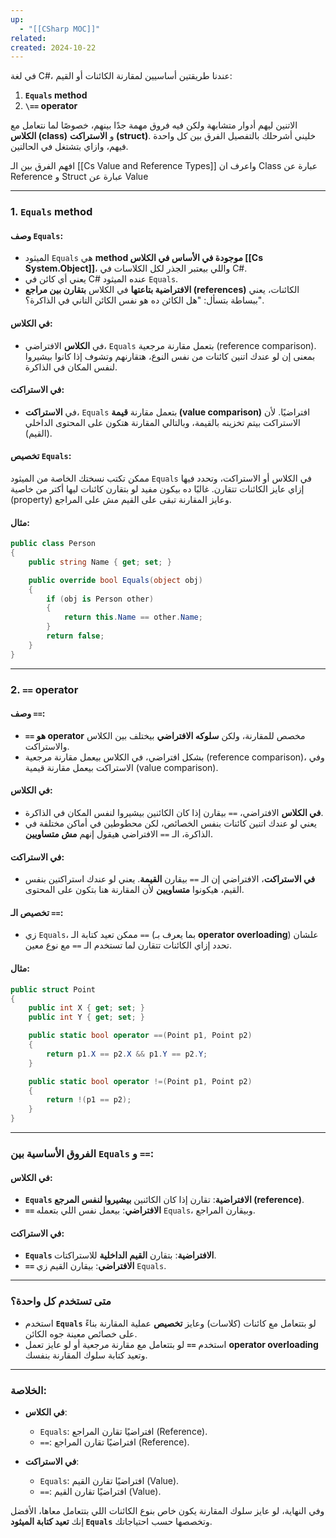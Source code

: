 ```yaml
---
up:
  - "[[CSharp MOC]]"
related: 
created: 2024-10-22
---
```


في لغة C#، عندنا طريقتين أساسيين لمقارنة الكائنات أو القيم:  
1. **`Equals` method**  
2. **`\==` operator**  

الاتنين ليهم أدوار متشابهة ولكن فيه فروق مهمة جدًا بينهم، خصوصًا لما نتعامل مع **الكلاس (class)** و **الاستراكت (struct)**. خليني أشرحلك بالتفصيل الفرق بين كل واحدة فيهم، وازاي بتشتغل في الحالتين.

افهم الفرق بين الـ [[Cs Value and Reference Types]] واعرف ان Class عبارة عن Reference و Struct عبارة عن Value

---

### **1. `Equals` method**  

#### **وصف `Equals`**:
- الميثود `Equals` هي **method موجودة في الأساس في الكلاس [[Cs System.Object]]**، واللي بيعتبر الجذر لكل الكلاسات في C#. 
- يعني أي كائن في C# عنده الميثود `Equals`.
- **الافتراضية بتاعتها** في الكلاس **بتقارن بين مراجع (references)** الكائنات، يعني ببساطة بتسأل: "هل الكائن ده هو نفس الكائن التاني في الذاكرة؟".
  
#### **في الكلاس**:
- في **الكلاس** الافتراضي، `Equals` بتعمل مقارنة مرجعية (reference comparison). بمعنى إن لو عندك اتنين كائنات من نفس النوع، هتقارنهم وتشوف إذا كانوا بيشيروا لنفس المكان في الذاكرة.
  
#### **في الاستراكت**:
- في **الاستراكت**، `Equals` بتعمل مقارنة **قيمة (value comparison)** افتراضيًا. لأن الاستراكت بيتم تخزينه بالقيمة، وبالتالي المقارنة هتكون على المحتوى الداخلي (القيم).

#### **تخصيص `Equals`**:
ممكن تكتب نسختك الخاصة من الميثود `Equals` في الكلاس أو الاستراكت، وتحدد فيها إزاي عايز الكائنات تتقارن. غالبًا ده بيكون مفيد لو بتقارن كائنات ليها أكتر من خاصية (property) وعايز المقارنة تبقى على القيم مش على المراجع.

#### **مثال**:
```csharp
public class Person
{
    public string Name { get; set; }

    public override bool Equals(object obj)
    {
        if (obj is Person other)
        {
            return this.Name == other.Name;
        }
        return false;
    }
}
```

---

### **2. `==` operator**

#### **وصف `==`**:
- **`==` هو operator** مخصص للمقارنة، ولكن **سلوكه الافتراضي** بيختلف بين الكلاس والاستراكت.
- بشكل افتراضي، في الكلاس بيعمل مقارنة مرجعية (reference comparison)، وفي الاستراكت بيعمل مقارنة قيمية (value comparison).
  
#### **في الكلاس**:
- **في الكلاس** الافتراضي، `==` بيقارن إذا كان الكائنين بيشيروا لنفس المكان في الذاكرة.
- يعني لو عندك اتنين كائنات بنفس الخصائص، لكن محطوطين في أماكن مختلفة في الذاكرة، الـ `==` الافتراضي هيقول إنهم **مش متساويين**.

#### **في الاستراكت**:
- **في الاستراكت**، الافتراضي إن الـ `==` بيقارن **القيمة**. يعني لو عندك استراكتين بنفس القيم، هيكونوا **متساويين** لأن المقارنة هنا بتكون على المحتوى.

#### **تخصيص الـ `==`**:
- زي `Equals`، ممكن تعيد كتابة الـ `==` (بما يعرف بـ **operator overloading**) علشان تحدد إزاي الكائنات تتقارن لما تستخدم الـ `==` مع نوع معين.

#### **مثال**:
```csharp
public struct Point
{
    public int X { get; set; }
    public int Y { get; set; }

    public static bool operator ==(Point p1, Point p2)
    {
        return p1.X == p2.X && p1.Y == p2.Y;
    }

    public static bool operator !=(Point p1, Point p2)
    {
        return !(p1 == p2);
    }
}
```

---

### **الفروق الأساسية بين `Equals` و `==`:**

#### **في الكلاس**:
- **`Equals` الافتراضية**: تقارن إذا كان الكائنين **بيشيروا لنفس المرجع (reference)**.
- **`==` الافتراضي**: بيعمل نفس اللي بتعمله `Equals`، وبيقارن المراجع.

#### **في الاستراكت**:
- **`Equals` الافتراضية**: بتقارن **القيم الداخلية** للاستراكتات.
- **`==` الافتراضي**: بيقارن القيم زي `Equals`.

---

### **متى تستخدم كل واحدة؟**
- استخدم **`Equals`** لو بتتعامل مع كائنات (كلاسات) وعايز **تخصيص** عملية المقارنة بناءً على خصائص معينة جوه الكائن.
- استخدم **`==`** لو بتتعامل مع مقارنة مرجعية أو لو عايز تعمل **operator overloading** وتعيد كتابة سلوك المقارنة بنفسك.

---

### **الخلاصة**:

- **في الكلاس**:
  - `Equals`: افتراضيًا تقارن المراجع (Reference).
  - `==`: افتراضيًا تقارن المراجع (Reference).

- **في الاستراكت**:
  - `Equals`: افتراضيًا تقارن القيم (Value).
  - `==`: افتراضيًا تقارن القيم (Value).

وفي النهاية، لو عايز سلوك المقارنة يكون خاص بنوع الكائنات اللي بتتعامل معاها، الأفضل إنك **تعيد كتابة الميثود `Equals`** وتخصصها حسب احتياجاتك.
